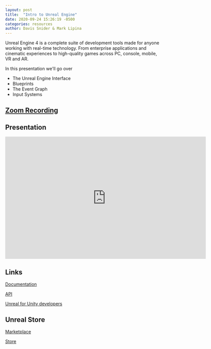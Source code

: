 ```yaml
---
layout: post
title:  "Intro to Unreal Engine"
date: 2020-09-24 15:26:19 -0500
categories: resources
author: Davis Snider & Mark Lipina
---
```


Unreal Engine 4 is a complete suite of development tools made for anyone working with real-time technology. From enterprise applications and cinematic experiences to high-quality games across PC, console, mobile, VR and AR.

In this presentation we'll go over
 * The Unreal Engine Interface
 * Blueprints
 * The Event Graph
 * Input Systems
 
## [Zoom Recording](https://drive.google.com/file/d/1goJej36zR7nl8fvq5u3qx0ymu8GJ-FMh/view?usp=sharing)

## Presentation

<iframe src="https://docs.google.com/presentation/d/e/2PACX-1vS9XYM-vi6OQmrawFlgsIgADI64jl28I1DP0cwoB6_f5A7Txphd3qbdRPxsIvGsEW5IQsT0iMkkWsFu/embed?start=false&loop=false&delayms=60000" frameborder="0" width="640" height="389" allowfullscreen="true" mozallowfullscreen="true" webkitallowfullscreen="true"></iframe>

## Links

[Documentation](https://docs.unrealengine.com/en-US/index.html)

[API](https://www.unrealengine.com/en-US/bing-search?keyword=&offset=0&filter=)

[Unreal for Unity developers](https://assetstore.unity.com/)

## Unreal Store

[Marketplace](https://www.unrealengine.com/en-US/blog/featured-free-marketplace-content---september-2019)

[Store](https://www.unrealengine.com/marketplace/en-US/store)